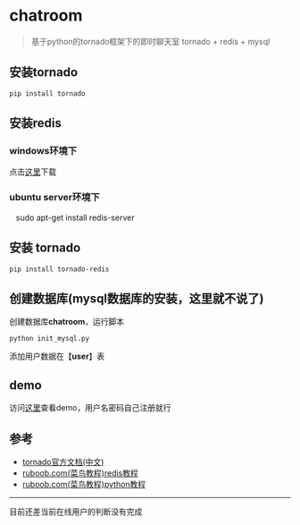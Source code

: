 # chatroom

> 基于python的tornado框架下的即时聊天室
> tornado + redis + mysql

## 安装tornado

    pip install tornado

## 安装redis

### windows环境下

点击[这里](https://github.com/MicrosoftArchive/redis/releases )下载

### ubuntu server环境下

    sudo apt-get install redis-server

## 安装 tornado

    pip install tornado-redis
    
## 创建数据库(mysql数据库的安装，这里就不说了)

创建数据库**chatroom**，运行脚本

    python init_mysql.py

添加用户数据在【**user**】表

## demo

访问[这里](http://123.207.146.54:8000/index)查看demo，用户名密码自己注册就行

## 参考

- [tornado官方文档(中文)](https://tornado-zh.readthedocs.io/zh/latest/guide.html)
- [ruboob.com(菜鸟教程)redis教程](http://www.runoob.com/redis/redis-tutorial.html)
- [ruboob.com(菜鸟教程)python教程](http://www.runoob.com/python/python-tutorial.html)


---

目前还差当前在线用户的判断没有完成
